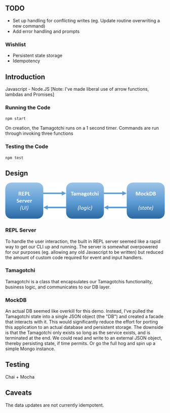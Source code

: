

## TODO
- Set up handling for conflicting writes (eg. Update routine overwriting a new command)
- Add error handling and prompts

### Wishlist
- Persistent state storage
- Idempotency


## Introduction
Javascript - Node.JS 
[Note: I've made liberal use of arrow functions, lambdas and Promises]

### Running the Code
```
npm start
```
On creation, the Tamagotchi runs on a 1 second timer. 
Commands are run through invoking three functions 

### Testing the Code
```
npm test
```

## Design

![Architecture](/doc_assets/architecture.png)

### REPL Server
To handle the user interaction, the built in REPL server seemed like a rapid way to get our CLI up and running.
The server is somewhat overpowered for our purposes (eg. allowing any old Javascript to be written) but reduced the amount of custom code required for event and input handlers.

### Tamagotchi
Tamagotchi is a class that encapsulates our Tamagotchis functionality, business logic, and communicates to our DB layer.

### MockDB
An actual DB seemed like overkill for this demo. Instead, I've pulled the Tamagotchi state into a single JSON object (the "DB") and created a facade that interacts with it. This would significantly reduce the effort for porting this application to an actual database and persistent storage.
The downside is that the Tamagotchi only exists so long as the service exists, and is terminated at the end. 
We could read and write to an external JSON object, thereby persisting state, if time permits. Or go the full hog and spin up a simple Mongo instance.

## Testing
Chai + Mocha

## Caveats
The data updates are not currently idempotent. 